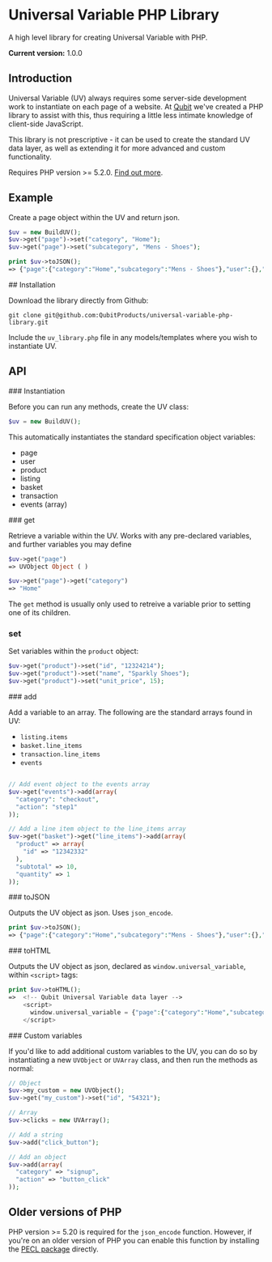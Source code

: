 # Universal Variable PHP Library

A high level library for creating Universal Variable with PHP.

__Current version:__ 1.0.0

## Introduction

Universal Variable (UV) always requires some server-side development work to instantiate on each page of a website. At [Qubit](http://qubitproducts.com) we've created a PHP library to assist with this, thus requiring a little less 
intimate knowledge of client-side JavaScript.

This library is not prescriptive - it can be used to create the standard UV data layer, as well as extending it for more advanced and custom functionality.

Requires PHP version >= 5.2.0. [Find out more](#older-versions-of-php).


## Example

Create a page object within the UV and return json.

```php
$uv = new BuildUV();
$uv->get("page")->set("category", "Home");
$uv->get("page")->set("subcategory", "Mens - Shoes");

print $uv->toJSON();
=> {"page":{"category":"Home","subcategory":"Mens - Shoes"},"user":{},"events":[]}
```


## Installation

Download the library directly from Github:

```
git clone git@github.com:QubitProducts/universal-variable-php-library.git
```

Include the `uv_library.php` file in any models/templates where you wish to instantiate UV.



## API

### Instantiation

Before you can run any methods, create the UV class:

```php
$uv = new BuildUV();
```

This automatically instantiates the standard specification object variables:

* page
* user
* product
* listing
* basket
* transaction
* events (array)


### get

Retrieve a variable within the UV. Works with any pre-declared variables, and further variables you may define

```php
$uv->get("page")
=> UVObject Object ( )

$uv->get("page")->get("category")
=> "Home"
```

The `get` method is usually only used to retreive a variable prior to setting one of its children.


### set

Set variables within the `product` object:

```php
$uv->get("product")->set("id", "12324214");
$uv->get("product")->set("name", "Sparkly Shoes");
$uv->get("product")->set("unit_price", 15);
```


### add 

Add a variable to an array. The following are the standard arrays found in UV:

* `listing.items`
* `basket.line_items`
* `transaction.line_items`
* `events`

```php

// Add event object to the events array
$uv->get("events")->add(array(
  "category": "checkout",
  "action": "step1"
));

// Add a line item object to the line_items array
$uv->get("basket")->get("line_items")->add(array(
  "product" => array(
    "id" => "12342332"
  ),
  "subtotal" => 10,
  "quantity" => 1
));
```

### toJSON

Outputs the UV object as json. Uses `json_encode`.

```php
print $uv->toJSON();
=> {"page":{"category":"Home","subcategory":"Mens - Shoes"},"user":{},"events":[]}
```

### toHTML

Outputs the UV object as json, declared as `window.universal_variable`, within `<script>` tags:

```php
print $uv->toHTML();
=>  <!-- Qubit Universal Variable data layer -->
    <script>
      window.universal_variable = {"page":{"category":"Home","subcategory":"Mens - Shoes"},"user":{},"events":[]};
    </script>
```


### Custom variables

If you'd like to add additional custom variables to the UV, you can do so by instantiating a new `UVObject` or `UVArray` class, and then run the methods as normal:

```php
// Object
$uv->my_custom = new UVObject();
$uv->get("my_custom")->set("id", "54321");

// Array
$uv->clicks = new UVArray();

// Add a string
$uv->add("click_button"); 

// Add an object
$uv->add(array(
  "category" => "signup",
  "action" => "button_click"
));
```


## Older versions of PHP

PHP version >= 5.20 is required for the `json_encode` function. However, if you're on an older version of PHP you can enable this function by installing the [PECL package](http://pecl.php.net/package/json) directly.



